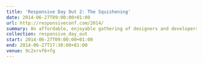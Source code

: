 ```yaml
---
title: 'Responsive Day Out 2: The Squishening'
date: 2014-06-27T09:00:00+01:00
url: http://responsiveconf.com/2014/
summary: An affordable, enjoyable gathering of designers and developers sharing their workflow strategies, techniques, and experiences with responsive web design.
collection: responsive_day_out
start: 2014-06-27T09:00:00+01:00
end: 2014-06-27T17:30:00+01:00
venue: 9c2xrvf6+fg
---
```

